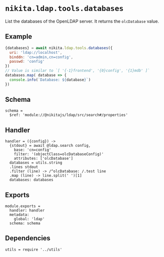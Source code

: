 
# `nikita.ldap.tools.databases`

List the databases of the OpenLDAP server. It returns the `olcDatabase` value.

## Example

```js
{databases} = await nikita.ldap.tools.databases({
  uri: 'ldap://localhost',
  binddn: 'cn=admin,cn=config',
  passwd: 'config'
})
// Value is similar to `[ '{-1}frontend', '{0}config', '{1}mdb' ]`
databases.map( database => {
  console.info(`Database: ${database}`)
})
```

## Schema

    schema =
      $ref: 'module://@nikitajs/ldap/src/search#/properties'

## Handler

    handler = ({config}) ->
      {stdout} = await @ldap.search config,
        base: 'cn=config'
        filter: '(objectClass=olcDatabaseConfig)'
        attributes: ['olcDatabase']
      databases = utils.string
      .lines stdout
      .filter (line) -> /^olcDatabase: /.test line
      .map (line) -> line.split(' ')[1]
      databases: databases

## Exports

    module.exports =
      handler: handler
      metadata:
        global: 'ldap'
      schema: schema

## Dependencies

    utils = require '../utils'

